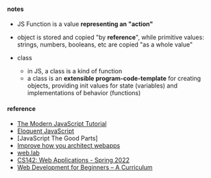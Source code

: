 
#### notes  
* JS Function is a value **representing an "action"**  

* object is stored and copied "by **reference**",
while primitive values: strings, numbers, booleans, etc are copied "as a whole value"  

* class  
    - in JS, a class is a kind of function  
    - a class is an **extensible program-code-template** for creating objects,
    providing init values for state (variables) and implementations of behavior (functions)



#### reference  
* [The Modern JavaScript Tutorial](https://javascript.info/)  
* [Eloquent JavaScript](https://eloquentjavascript.net/)
* [JavaScript The Good Parts]  
* [Improve how you architect webapps](https://www.patterns.dev/)
* [web.lab](https://weblab.mit.edu/schedule/)  
* [CS142: Web Applications - Spring 2022](https://web.stanford.edu/class/cs142/index.html) 
* [Web Development for Beginners – A Curriculum](https://github.com/microsoft/Web-Dev-For-Beginners)  

